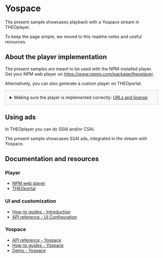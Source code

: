 # Yospace
The present sample showcases playback with a Yospace stream in THEOplayer.

To keep the page simple, we moved to this readme notes and useful resources.

## About the player implementation
The present samples are meant to be used with the NPM-installed player. Get your NPM web player on https://www.npmjs.com/package/theoplayer.

Alternatively, you can also generate a custom player on THEOportal.

<details style="border:1px solid #ccc;padding:1em; background-color:#f9f9f9">
  <summary>Making sure the player is implemented correctly: <u>URLs and license</u></summary>

### Check the URLs
Once you have installed your player, check whether the following URLs need changing to point to the folder containing the player SDK:
* UI CSS library: `href="../../node_modules/theoplayer/ui.css"`
* THEOplayer library: `src="../../node_modules/theoplayer/THEOplayer.js"`
* libraryLocation: `libraryLocation: "../../node_modules/theoplayer/"`

### License
The license included in the implementation only allows for playback on _localhost_.
To play on any other domains, as well as to make sure your license doesn't expire, get your license on  https://portal.theoplayer.com.
</details>

## Using ads
In THEOplayer you can do SSAI and/or CSAI.

The present sample showcases SSAI ads, integrated in the stream with Yospace.

[comment]: <> (<details style="border:1px solid #ccc;padding:1em; background-color:#f9f9f9">)

[comment]: <> (  <summary>Learn more</summary>)

[comment]: <> (### Additional notes about Yospace)

[comment]: <> (* <u>Yospace</u> - THEOplayer partnered with Yospace to fully pre-integrate their Server-Side Ad Insertion solution, allowing you to play their streams in a breeze.)

[comment]: <> (</details>)

## Documentation and resources
### Player
* [NPM web player](https://www.npmjs.com/package/theoplayer)
* [THEOportal](https://portal.theoplayer.com)

### UI and customization
* [How-to guides - Introduction](https://docs.theoplayer.com/how-to-guides/11-ui/00-introduction.md)
* [API reference - UI Configuration](https://docs.theoplayer.com/api-reference/web/theoplayer.uiconfiguration.md)

### Yospace
* [API reference - Yospace](https://docs.theoplayer.com/api-reference/web/theoplayer.yospace.md)
* [How-to guides - Yospace](https://docs.theoplayer.com/how-to-guides/01-ads/04-yospace.md)
* [Demo - Yospace](https://demo.theoplayer.com/ssai)
